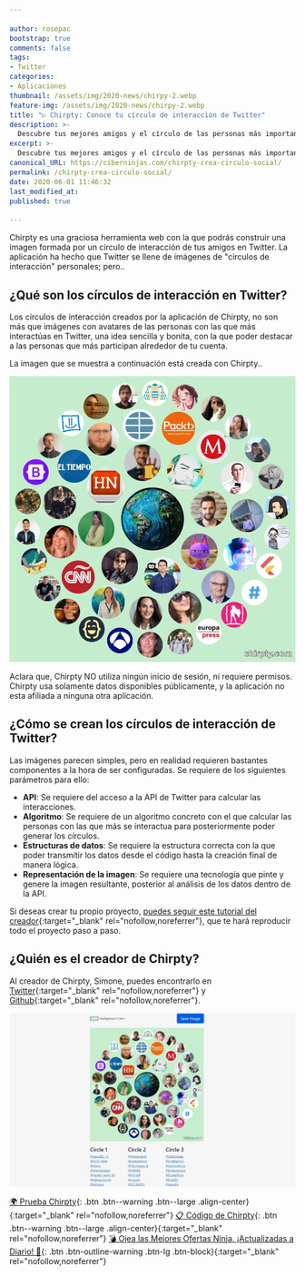 ```yaml
---

author: rosepac
bootstrap: true
comments: false
tags:
- Twitter
categories:
- Aplicaciones
thumbnail: /assets/img/2020-news/chirpy-2.webp
feature-img: /assets/img/2020-news/chirpy-2.webp
title: "▷ Chirpty: Conoce tu círculo de interacción de Twitter"
description: >-
  Descubre tus mejores amigos y el círculo de las personas más importantes con relación a tu actividad de Twitter.
excerpt: >-
  Descubre tus mejores amigos y el círculo de las personas más importantes con relación a tu actividad de Twitter.
canonical_URL: https://ciberninjas.com/chirpty-crea-circulo-social/
permalink: /chirpty-crea-circulo-social/
date: 2020-06-01 11:46:32
last_modified_at: 
published: true

---
```


Chirpty es una graciosa herramienta web con la que podrás construir una imagen formada por un círculo de interacción de tus amigos en Twitter. La aplicación ha hecho que Twitter se llene de imágenes de "círculos de interacción" personales; pero..

## **¿Qué son los círculos de interacción en Twitter?**

Los círculos de interacción creados por la aplicación de Chirpty, no son más que imágenes con avatares de las personas con las que más interactúas en Twitter, una idea sencilla y bonita, con la que poder destacar a las personas que más participan alrededor de tu cuenta.

La imagen que se muestra a continuación está creada con Chirpty..

![Círculo de interacción Chirpty creado desde la cuenta Ciberninjas](/assets/img/2020-news/chirpy-1.webp "Círculo de interacción Chirpty creado desde la cuenta Ciberninjas")

Aclara que, Chirpty NO utiliza ningún inicio de sesión, ni requiere permisos. Chirpty usa solamente datos disponibles públicamente, y la aplicación no esta afiliada a ninguna otra aplicación.

## **¿Cómo se crean los círculos de interacción de Twitter?**

Las imágenes parecen simples, pero en realidad requieren bastantes componentes a la hora de ser configuradas. Se requiere de los siguientes parámetros para ello:

- **API**: Se requiere del acceso a la API de Twitter para calcular las interacciones.
- **Algoritmo**: Se requiere de un algoritmo concreto con el que calcular las personas con las que más se interactua para posteriormente poder generar los círculos.
- **Estructuras de datos**: Se requiere la estructura correcta con la que poder transmitir los datos desde el código hasta la creación final de manera lógica.
- **Representación de la imagen**: Se requiere una tecnología que pinte y genere la imagen resultante, posterior al análisis de los datos dentro de la API.

Si deseas crear tu propio proyecto, [puedes seguir este tutorial del creador](https://blog.hackertyper.net/post/twitter-interaction-circles-guide/){:target="_blank" rel="nofollow,noreferrer"}, que te hará reproducir todo el proyecto paso a paso.

## **¿Quién es el creador de Chirpty?**

Al creador de Chirpty, Simone, puedes encontrarlo en [Twitter](https://twitter.com/Duiker101){:target="_blank" rel="nofollow,noreferrer"} y [Github](https://github.com/duiker101){:target="_blank" rel="nofollow,noreferrer"}.

![Descubre tus mejores amigos y el círculo de las personas más importantes con relación a tu actividad de Twitter.](/assets/img/2020-news/chirpy-2.webp "Descubre tus mejores amigos y el círculo de las personas más importantes con relación a tu actividad de Twitter.")

[🌍 Prueba Chirpty](https://chirpty.com/){: .btn .btn--warning .btn--large .align-center}{:target="_blank" rel="nofollow,noreferrer"}
[📋 Código de Chirpty](https://github.com/duiker101/twitter-interaction-circles){: .btn .btn--warning .btn--large .align-center}{:target="_blank" rel="nofollow,noreferrer"}
[💣 Ojea las Mejores Ofertas Ninja, ¡Actualizadas a Diario! 🎁](https://www.amazon.es/shop/cibercursos){: .btn .btn-outline-warning .btn-lg .btn-block}{:target="_blank" rel="nofollow,noreferrer"}